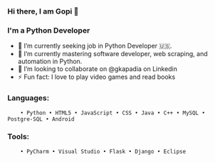 ### Hi there, I am Gopi 👋

<!--
**grk2188/grk2188** is a ✨ _special_ ✨ repository because its `README.md` (this file) appears on your GitHub profile.
-->
### I'm a Python Developer


- 🔭 I’m currently seeking job in Python Developer 🇺🇸.
- 🌱 I’m currently mastering software developer, web scraping, and automation in Python.
- 👯 I’m looking to collaborate on @gkapadia on Linkedin
- ⚡ Fun fact: I love to play video games and read books


### Languages:

        • Python • HTML5 • JavaScript • CSS • Java • C++ • MySQL • Postgre-SQL • Android

### Tools:

        • PyCharm • Visual Studio • Flask • Django • Eclipse
